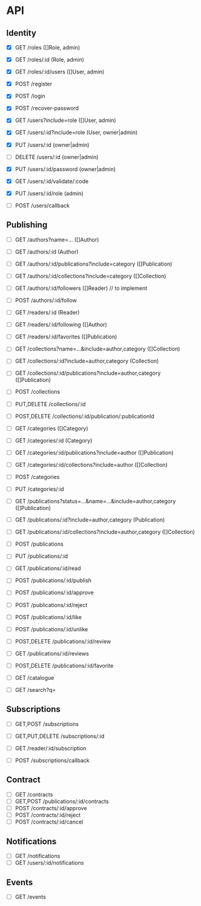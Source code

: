 # API

## Identity
- [x] GET /roles ([]Role, admin)
- [x] GET /roles/:id (Role, admin)
- [x] GET /roles/:id/users ([]User, admin)

- [x] POST /register
- [x] POST /login
- [x] POST /recover-password

- [x] GET /users?include=role ([]User, admin)
- [x] GET /users/:id?include=role (User, owner|admin)
- [x] PUT /users/:id (owner|admin)
- [ ] DELETE /users/:id (owner|admin)
- [x] PUT /users/:id/password (owner|admin)
- [x] GET /users/:id/validate/:code
- [x] PUT /users/:id/role (admin)

- [ ] POST /users/callback

## Publishing
- [ ] GET /authors?name=... ([]Author)
- [ ] GET /authors/:id (Author)
- [ ] GET /authors/:id/publications?include=category ([]Publication)
- [ ] GET /authors/:id/collections?include=category ([]Collection)
- [ ] GET /authors/:id/followers ([]Reader) // to implement
- [ ] POST /authors/:id/follow

- [ ] GET /readers/:id (Reader)
- [ ] GET /readers/:id/following ([]Author)
- [ ] GET /readers/:id/favorites ([]Publication)

- [ ] GET /collections?name=...&include=author,category ([]Collection)
- [ ] GET /collections/:id?include=author,category (Collection)
- [ ] GET /collections/:id/publications?include=author,category ([]Publication)
- [ ] POST /collections
- [ ] PUT,DELETE /collections/:id
- [ ] POST,DELETE /collections/:id/publication/:publicationId

- [ ] GET /categories ([]Category)
- [ ] GET /categories/:id (Category)
- [ ] GET /categories/:id/publications?include=author ([]Publication)
- [ ] GET /categories/:id/collections?include=author ([]Collection)
- [ ] POST /categories
- [ ] PUT /categories/:id

- [ ] GET /publications?status=...&name=...&include=author,category ([]Publication)
- [ ] GET /publications/:id?include=author,category (Publication)
- [ ] GET /publications/:id/collections?include=author,category ([]Collection)
- [ ] POST /publications
- [ ] PUT /publications/:id

- [ ] GET /publications/:id/read
- [ ] POST /publications/:id/publish
- [ ] POST /publications/:id/approve
- [ ] POST /publications/:id/reject
- [ ] POST /publications/:id/like
- [ ] POST /publications/:id/unlike
- [ ] POST,DELETE /publications/:id/review
- [ ] GET /publications/:id/reviews
- [ ] POST,DELETE /publications/:id/favorite

- [ ] GET /catalogue
- [ ] GET /search?q=<search>

## Subscriptions
- [ ] GET,POST /subscriptions
- [ ] GET,PUT,DELETE /subscriptions/:id
- [ ] GET /reader/:id/subscription

- [ ] POST /subscriptions/callback

## Contract
- [ ] GET /contracts
- [ ] GET,POST /publications/:id/contracts
- [ ] POST /contracts/:id/approve
- [ ] POST /contracts/:id/reject
- [ ] POST /contracts/:id/cancel

## Notifications
- [ ] GET /notifications
- [ ] GET /users/:id/notifications

## Events
- [ ] GET /events
